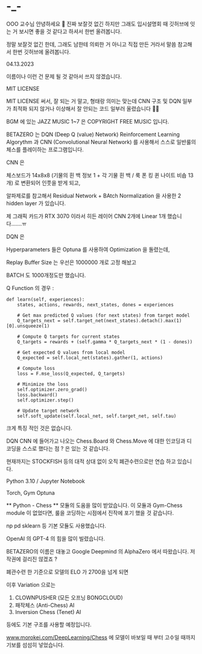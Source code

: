 # -_-
OOO 교수님 안녕하세요 🤣 진짜 보잘것 없긴 하지만 그래도 입시설명회 때 깃허브에 잇는 거 보시면 좋을 것 같다고 하셔서 한번 올려봅니다.


정말 보잘것 없긴 한데, 그래도 남한테 의뢰한 거 아니고 직접 만든 거라서 말씀 참고해서 한번 깃허브에 올려봅니다.

04.13.2023


이름이나 이런 건 문제 될 것 같아서 쓰지 않겠습니다.

MIT LICENSE

MIT LICENSE 써서, 잘 되는 거 말고, 형태랑 의미는 맞는데 CNN 구조 및 DQN 일부가 최적화 되지 않거나 이상해서 잘 안되는 코드 일부러 올렸습니다 🤣🤣






BGM 에 있는 JAZZ MUSIC 1~7 은 COPYRIGHT FREE MUSIC 입니다.





BETAZERO 는 DQN (Deep Q (value) Network) Reinforcement Learning Algorythm 과 CNN (Convolutional Neural Network) 를 사용해서 스스로 일반룰의 체스를 플레이하는 프로그램입니다.

CNN 은

체스보드가
14x8x8 (기물의 흰 백 정보 1 + 각 기물 흰 백 / 룩 폰 킹 퀸 나이트 비숍 13개)
로 변환되어 인풋을 받게 되고,

알파제로를 참고해서
Residual Network + BAtch Normalization 을 사용한 2 hidden layer 가 있습니다.

제 그래픽 카드가 RTX 3070 이라서 히든 레이어 CNN 2개에 Linear 1개 했습니다.......ㅠ



DQN 은

Hyperparameters 들은 Optuna 를 사용하여 Optimization 을 돌렸는데,

Replay Buffer Size 는 우선은 1000000 개로 고정 해놨고 

BATCH 도 1000개정도만 했습니다.


Q Function  의 경우 :

    def learn(self, experiences):
        states, actions, rewards, next_states, dones = experiences

        # Get max predicted Q values (for next states) from target model
        Q_targets_next = self.target_net(next_states).detach().max(1)[0].unsqueeze(1)

        # Compute Q targets for current states
        Q_targets = rewards + (self.gamma * Q_targets_next * (1 - dones))

        # Get expected Q values from local model
        Q_expected = self.local_net(states).gather(1, actions)

        # Compute loss
        loss = F.mse_loss(Q_expected, Q_targets)

        # Minimize the loss
        self.optimizer.zero_grad()
        loss.backward()
        self.optimizer.step()

        # Update target network
        self.soft_update(self.local_net, self.target_net, self.tau)

크게 특징 적인 것은 없습니다.

DQN CNN 에 들어가고 나오는 Chess.Board 와 Chess.Move 에 대한 인코딩과 디코딩을 스스로 했다는 점 ? 은 있는 것 같습니다.





현재까지는 STOCKFISH 등의 대적 상대 없이 오직 폐관수련으로만 연습 하고 있습니다.



Python 3.10 / Jupyter Notebook

Torch, Gym
Optuna

** Python - Chess ** 모듈의 도움을 많이 받았습니다. 이 모듈과 Gym-Chess module 이 없었다면, 룰을 코딩하는 시점에서 진작에 포기 했을 것 같습니다.



np pd sklearn 등 기본 모듈도 사용했습니다.

OpenAI 의 GPT-4 의 힘을 많이 빌렸습니다.



BETAZERO의 이름은 대놓고 Google Deepmind 의 AlphaZero 에서 따왔습니다. 저작권에 걸리진 않겠죠 ? 




폐관수련 한 기준으로 모델의 ELO 가 2700을 넘게 되면

이후 Variation 으로는
1) CLOWNPUSHER (모든 오프닝 BONGCLOUD)
2) 패작체스 (Anti-Chess) AI
3) Inversion Chess (Tenet) AI


등에도 기본 구조를 사용할 예정입니다.

www.morokei.com/DeepLearning/Chess
에 모델이 바보일 때 부터 고수일 때까지 기보를 섬섬히 넣었습니다.
